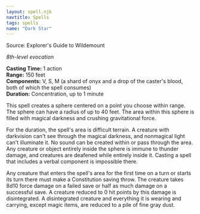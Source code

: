 ```yaml
---
layout: spell.njk
navtitle: Spells
tags: spells
name: "Dark Star"
---
```

Source: Explorer's Guide to Wildemount

_8th-level evocation_

**Casting Time:** 1 action  
**Range:** 150 feet  
**Components:** V, S, M (a shard of onyx and a drop of the caster's blood, both of which the spell consumes)  
**Duration:** Concentration, up to 1 minute

This spell creates a sphere centered on a point you choose within range. The sphere can have a radius of up to 40 feet. The area within this sphere is filled with magical darkness and crushing gravitational force.

For the duration, the spell's area is difficult terrain. A creature with darkvision can't see through the magical darkness, and nonmagical light can't illuminate it. No sound can be created within or pass through the area. Any creature or object entirely inside the sphere is immune to thunder damage, and creatures are deafened while entirely inside it. Casting a spell that includes a verbal component is impossible there.

Any creature that enters the spell's area for the first time on a turn or starts its turn there must make a Constitution saving throw. The creature takes 8d10 force damage on a failed save or half as much damage on a successful save. A creature reduced to 0 hit points by this damage is disintegrated. A disintegrated creature and everything it is wearing and carrying, except magic items, are reduced to a pile of fine gray dust.